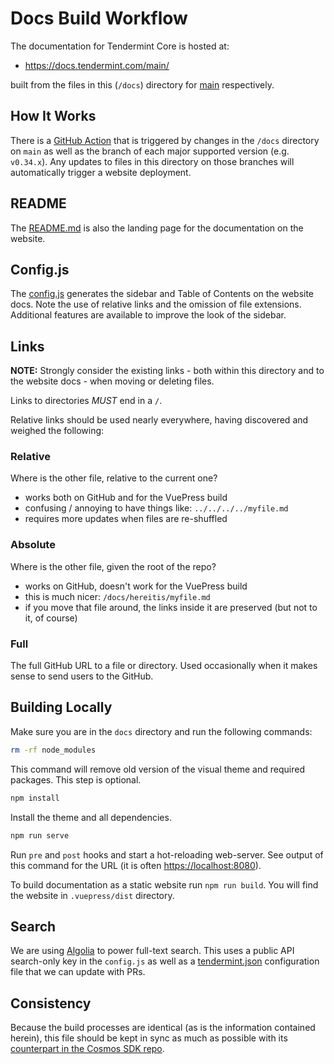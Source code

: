 # Docs Build Workflow

The documentation for Tendermint Core is hosted at:

- <https://docs.tendermint.com/main/>

built from the files in this (`/docs`) directory for
[main](https://github.com/tendermint/tendermint/tree/main/docs) respectively.

## How It Works

There is a [GitHub Action](../.github/workflows/docs-deployment.yml) that is
triggered by changes in the `/docs` directory on `main` as well as the branch of
each major supported version (e.g. `v0.34.x`). Any updates to files in this
directory on those branches will automatically trigger a website deployment.

## README

The [README.md](./README.md) is also the landing page for the documentation on
the website.

## Config.js

The [config.js](./.vuepress/config.js) generates the sidebar and Table of
Contents on the website docs. Note the use of relative links and the omission of
file extensions. Additional features are available to improve the look of the
sidebar.

## Links

**NOTE:** Strongly consider the existing links - both within this directory and
to the website docs - when moving or deleting files.

Links to directories _MUST_ end in a `/`.

Relative links should be used nearly everywhere, having discovered and weighed
the following:

### Relative

Where is the other file, relative to the current one?

- works both on GitHub and for the VuePress build
- confusing / annoying to have things like: `../../../../myfile.md`
- requires more updates when files are re-shuffled

### Absolute

Where is the other file, given the root of the repo?

- works on GitHub, doesn't work for the VuePress build
- this is much nicer: `/docs/hereitis/myfile.md`
- if you move that file around, the links inside it are preserved (but not to it, of course)

### Full

The full GitHub URL to a file or directory. Used occasionally when it makes sense
to send users to the GitHub.

## Building Locally

Make sure you are in the `docs` directory and run the following commands:

```bash
rm -rf node_modules
```

This command will remove old version of the visual theme and required packages.
This step is optional.

```bash
npm install
```

Install the theme and all dependencies.

```bash
npm run serve
```

<!-- markdown-link-check-disable -->

Run `pre` and `post` hooks and start a hot-reloading web-server. See output of
this command for the URL (it is often <https://localhost:8080>).

<!-- markdown-link-check-enable -->

To build documentation as a static website run `npm run build`. You will find
the website in `.vuepress/dist` directory.

## Search

We are using [Algolia](https://www.algolia.com) to power full-text search. This
uses a public API search-only key in the `config.js` as well as a
[tendermint.json](https://github.com/algolia/docsearch-configs/blob/master/configs/tendermint.json)
configuration file that we can update with PRs.

## Consistency

Because the build processes are identical (as is the information contained
herein), this file should be kept in sync as much as possible with its
[counterpart in the Cosmos SDK
repo](https://github.com/cosmos/cosmos-sdk/blob/master/docs/DOCS_README.md).
